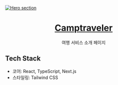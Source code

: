 <a href="https://camptravelerbyeunho.vercel.app">
  <img alt="Hero section" src="https://github.com/user-attachments/assets/e8b91f6b-b105-4221-b348-6a1f3159fe2e" />
  <h1 align="center">Camptraveler</h1>
</a>

<p align="center">
  여행 서비스 소개 페이지
</p>

## Tech Stack

- 코어: React, TypeScript, Next.js
- 스타일링: Tailwind CSS
